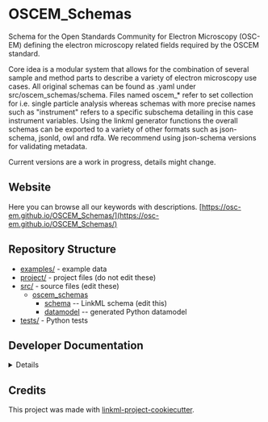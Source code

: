 
# OSCEM_Schemas
Schema for the Open Standards Community for Electron Microscopy (OSC-EM)
defining the electron microscopy related fields required by the OSCEM standard.

Core idea is a modular system that allows for the combination of several sample and method parts to describe a variety of electron microscopy use cases. All original schemas can be found as .yaml under src/oscem_schemas/schema. Files named oscem_* refer to set collection for i.e. single particle analysis whereas schemas with more precise names such as "instrument" refers to a specific subschema detailing in this case instrument variables. Using the linkml generator functions the overall schemas can be exported to a variety of other formats such as json-schema, jsonld, owl and rdfa. We recommend using json-schema versions for validating metadata.

Current versions are a work in progress, details might change.

## Website
Here you can browse all our keywords with descriptions.
[https://osc-em.github.io/OSCEM_Schemas/](https://osc-em.github.io/OSCEM_Schemas/)

## Repository Structure

* [examples/](examples/) - example data
* [project/](project/) - project files (do not edit these)
* [src/](src/) - source files (edit these)
  * [oscem_schemas](src/oscem_schemas)
    * [schema](src/oscem_schemas/schema) -- LinkML schema
      (edit this)
    * [datamodel](src/oscem_schemas/datamodel) -- generated
      Python datamodel
* [tests/](tests/) - Python tests

## Developer Documentation

<details>
Use the `make` command to generate project artifacts:

* `make setup`: one-time setup
* `make all`: make everything
* `make deploy`: deploys site
* `make lint`: check syntax
* `make test`: run tests
* `make serve`: run docs locally on http://127.0.0.1:8000/oscem-schemas/
* `make clean` : remove generated files

</details>

## Credits

This project was made with
[linkml-project-cookiecutter](https://github.com/linkml/linkml-project-cookiecutter).
